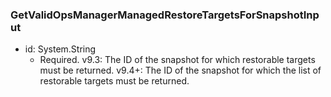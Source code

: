 ### GetValidOpsManagerManagedRestoreTargetsForSnapshotInput


- id: System.String
  - Required. v9.3: The ID of the snapshot for which restorable targets must be returned.
      v9.4+: The ID of the snapshot for which the list of restorable targets must be returned.
